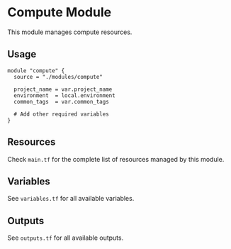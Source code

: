 # Compute Module

This module manages compute resources.

## Usage

```hcl
module "compute" {
  source = "./modules/compute"
  
  project_name = var.project_name
  environment  = local.environment
  common_tags  = var.common_tags
  
  # Add other required variables
}
```

## Resources

Check `main.tf` for the complete list of resources managed by this module.

## Variables

See `variables.tf` for all available variables.

## Outputs

See `outputs.tf` for all available outputs.
